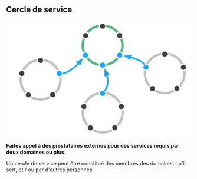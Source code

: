 ## Cercle de service

![right,fit](img/structural-patterns/service-circle.png)

**Faites appel à des prestataires externes pour des services requis par deux domaines ou plus.**

Un cercle de service peut être constitué des membres des domaines qu'il sert, et / ou par d'autres personnes.